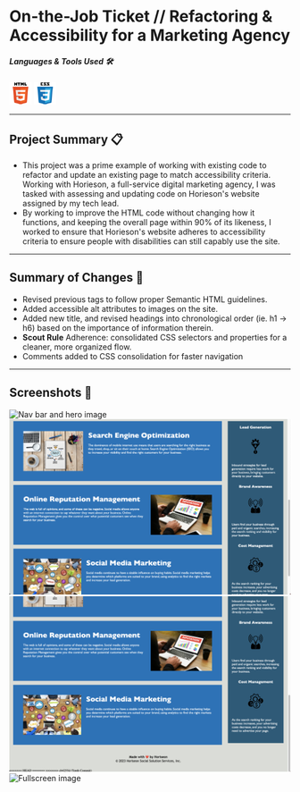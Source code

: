 # On-the-Job Ticket // Refactoring & Accessibility for a Marketing Agency
##### _Languages & Tools Used_ 🛠
<p align="left"> 
<img src="https://raw.githubusercontent.com/devicons/devicon/master/icons/html5/html5-original-wordmark.svg" alt="html5" width="40" height="40"/>
<img src="https://raw.githubusercontent.com/devicons/devicon/master/icons/css3/css3-original-wordmark.svg" alt="css3" width="40" height="40"/>  
</p>

-----
## Project Summary 📋
* This project was a prime example of working with existing code to refactor and update an existing page to match accessibility criteria. Working with Horieson, a full-service digital marketing agency, I was tasked with assessing and updating code on Horieson's website assigned by my tech lead.
* By working to improve the HTML code without changing how it functions, and keeping the overall page within 90% of its likeness, I worked to ensure that Horieson's website adheres to accessibility criteria to ensure people with disabilities can still capably use the site. 

-----
## Summary of Changes 📝
* Revised previous tags to follow proper Semantic HTML guidelines.
* Added accessible alt attributes to images on the site.
* Added new title, and revised headings into chronological order (ie. h1 -> h6) based on the importance of information therein.
*  **Scout Rule** Adherence: consolidated CSS selectors and properties for a cleaner, more organized flow.
*  Comments added to CSS consolidation for faster navigation

-----
## Screenshots 📸
<img src="assets/images/Screenshot-1.png" alt="Nav bar and hero image"> 
<img src="assets/images/Screenshot-2.png" alt="Sections and sidebar">
<img src="assets/images/Screenshot-3.png" alt="Final section and footer">
<img src="assets/images/Screenshot-4.png" alt="Fullscreen image">
